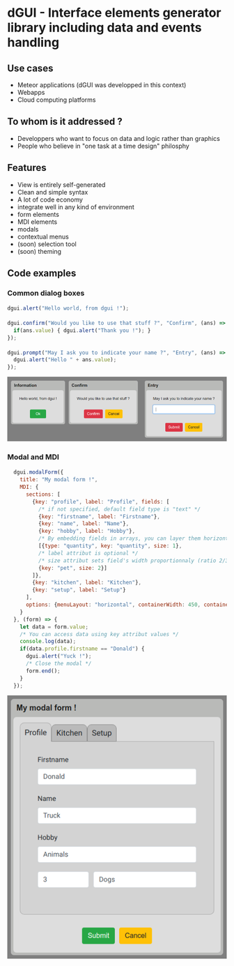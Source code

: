 # dGUI - Interface elements generator library including data and events handling

## Use cases
* Meteor applications (dGUI was developped in this context)
* Webapps
* Cloud computing platforms
## To whom is it addressed ?
* Developpers who want to focus on data and logic rather than graphics
* People who believe in "one task at a time design" philosphy
## Features
* View is entirely self-generated
* Clean and simple syntax
* A lot of code economy
* integrate well in any kind of environment
* form elements
* MDI elements
* modals
* contextual menus
* (soon) selection tool
* (soon) theming
## Code examples
### Common dialog boxes
```javascript
dgui.alert("Hello world, from dgui !");

dgui.confirm("Would you like to use that stuff ?", "Confirm", (ans) => {
  if(ans.value) { dgui.alert("Thank you !"); }
});

dgui.prompt("May I ask you to indicate your name ?", "Entry", (ans) => {
  dgui.alert("Hello " + ans.value);
});

```
![alt "test"](examples/commonDialogsBoxes.png)

### Modal and MDI
```javascript
  dgui.modalForm({
    title: "My modal form !",
    MDI: {
      sections: [
        {key: "profile", label: "Profile", fields: [
          /* if not specified, default field type is "text" */
          {key: "firstname", label: "Firstname"},
          {key: "name", label: "Name"},
          {key: "hobby", label: "Hobby"},
          /* By embedding fields in arrays, you can layer them horizontally*/
          [{type: "quantity", key: "quantity", size: 1},
          /* label attribut is optional */
          /* size attribut sets field's width proportionnaly (ratio 2/3) */
          {key: "pet", size: 2}]
        ]},
        {key: "kitchen", label: "Kitchen"},
        {key: "setup", label: "Setup"}
      ],
      options: {menuLayout: "horizontal", containerWidth: 450, containerHeight: 400}
    }
  }, (form) => {
    let data = form.value;
    /* You can access data using key attribut values */
    console.log(data);
    if(data.profile.firstname == "Donald") {
      dgui.alert("Yuck !");
      /* Close the modal */
      form.end();
    }
  });
```
![alt "test"](examples/modalForm.png)